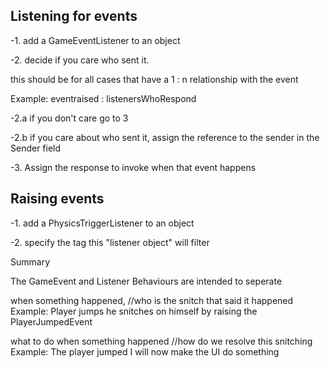 ﻿## Listening for events
 
 -1. add a GameEventListener to an object
 
 -2. decide if you care who sent it. 
 
this should be for all cases that have a 1 : n relationship with the event

Example: eventraised : listenersWhoRespond

-2.a if you don't care go to 3

-2.b if you care about who sent it, assign the reference to the sender
in the Sender field

-3. Assign the response to invoke when that event happens





## Raising events

 -1. add a PhysicsTriggerListener to an object

 -2. specify the tag this "listener object" will filter


Summary

The GameEvent and Listener Behaviours are intended to seperate

when something happened, //who is the snitch that said it happened
Example: Player jumps he snitches on himself by raising the PlayerJumpedEvent

what to do when something happened //how do we resolve this snitching
Example: The player jumped I will now make the UI do something




